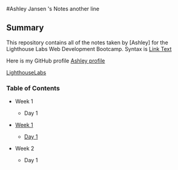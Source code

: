 #Ashley Jansen 's Notes
another line

## Summary

This repository contains all of the notes taken by [Ashley] for the Lighthouse Labs Web Development Bootcamp.
Syntax is [Link Text](URL)

Here is my GitHub profile [Ashley profile](https://github.com/Kokopan1)

[LighthouseLabs](https://www.lighthouselabs.ca/)

### Table of Contents
- Week 1
  - Day 1

- [Week 1](/Week_1)
  - [Day 1](/Week_1/Day_1)
- Week 2
  - Day 1
